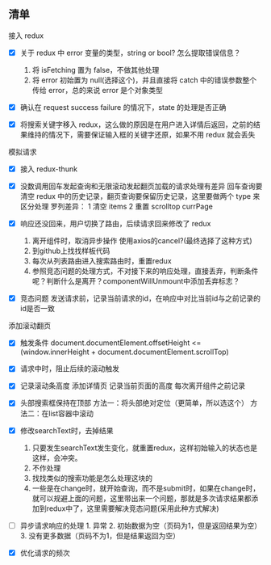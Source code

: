 ## 清单

接入 redux

- [x] 关于 redux 中 error 变量的类型，string or bool? 怎么提取错误信息？
  1. 将 isFetching 置为 false，不做其他处理
  2. 将 error 初始置为 null(选择这个)，并且直接将 catch 中的错误参数整个传给 error，总的来说 error 是个对象类型

- [x] 确认在 request success failure 的情况下，state 的处理是否正确
- [x] 将搜索关键字移入 redux，这么做的原因是在用户进入详情后返回，之前的结果维持的情况下，需要保证输入框的关键字还原，如果不用 redux 就会丢失

模拟请求

- [x] 接入 redux-thunk
- [x] 没数调用回车发起查询和无限滚动发起翻页加载的请求处理有差异
      回车查询要清空 redux 中的历史记录，翻页查询要保留历史记录，这里要做两个 type 来区分处理
      罗列差异：
      1 清空 items
      2 重置 scrolltop currPage

- [x] 响应还没回来，用户切换了路由，后续请求回来修改了 redux
    1. 离开组件时，取消异步操作 使用axios的cancel?(最终选择了这种方式)
    2. 到github上找找样板代码
    3. 每次从列表路由进入搜索路由时，重置redux
    4. 参照竞态问题的处理方式，不对接下来的响应处理，直接丢弃，判断条件呢？判断什么是离开？componentWillUnmount中添加丢弃标志？

- [x] 竞态问题
    发送请求前，记录当前请求的id，在响应中对比当前id与之前记录的id是否一致

添加滚动翻页

- [x] 触发条件
    document.documentElement.offsetHeight <= (window.innerHeight + document.documentElement.scrollTop)

- [x] 请求中时，阻止后续的滚动触发

- [x] 记录滚动条高度
    添加详情页
    记录当前页面的高度 每次离开组件之前记录

- [x] 头部搜索框保持在顶部
    方法一：将头部绝对定位（更简单，所以选这个）
    方法二：在list容器中滚动

- [x] 修改searchText时，去掉结果
    1. 只要发生searchText发生变化，就重置redux，这样初始输入的状态也是这样，会冲突。
    2. 不作处理
    3. 找找类似的搜索功能是怎么处理这块的
    4. 一些是在change时，就开始查询，而不是submit时，如果在change时，就可以规避上面的问题，这里带出来一个问题，那就是多次请求结果都添加到redux中了，这里需要解决竞态问题(采用此种方式解决)

- [ ] 异步请求响应的处理
        1. 异常
        2. 初始数据为空（页码为1，但是返回结果为空）
        3. 没有更多数据（页码不为1，但是结果返回为空）

- [x] 优化请求的频次